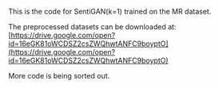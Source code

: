 This is the code for SentiGAN(k=1) trained on the MR dataset.

The preprocessed datasets can be downloaded at:
[https://drive.google.com/open?id=16eGK81oWCDSZ2csZWQhwtANFC9boyptO](https://drive.google.com/open?id=16eGK81oWCDSZ2csZWQhwtANFC9boyptO)

More code is being sorted out.
